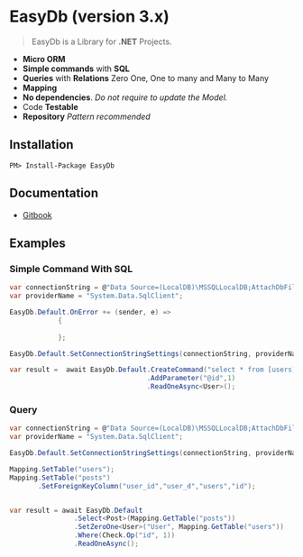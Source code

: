 # EasyDb (version 3.x)

> EasyDb is a Library for **.NET** Projects.

* **Micro ORM**
* **Simple commands** with **SQL**
* **Queries** with **Relations** Zero One, One to many and Many to Many
* **Mapping**
* **No dependencies**. _Do not require to update the Model._
* Code **Testable**
* **Repository** _Pattern recommended_

## Installation

```
PM> Install-Package EasyDb
```

## Documentation

* [Gitbook](https://www.gitbook.com/book/romagny13/easydb/)

## Examples

### Simple Command With SQL

```cs
var connectionString = @"Data Source=(LocalDB)\MSSQLLocalDB;AttachDbFilename=C:\path\to\mydb.mdf;Integrated Security=True;Connect Timeout=30";
var providerName = "System.Data.SqlClient";

EasyDb.Default.OnError += (sender, e) =>
            {
                
            };

EasyDb.Default.SetConnectionStringSettings(connectionString, providerName);

var result =  await EasyDb.Default.CreateCommand("select * from [users] where id=@id")
                                  .AddParameter("@id",1)
                                  .ReadOneAsync<User>();
```

### Query

```cs
var connectionString = @"Data Source=(LocalDB)\MSSQLLocalDB;AttachDbFilename=C:\path\to\mydb.mdf;Integrated Security=True;Connect Timeout=30";
var providerName = "System.Data.SqlClient";

EasyDb.Default.SetConnectionStringSettings(connectionString, providerName);

Mapping.SetTable("users");
Mapping.SetTable("posts")
       .SetForeignKeyColumn("user_id","user_d","users","id");


var result = await EasyDb.Default
                .Select<Post>(Mapping.GetTable("posts"))
                .SetZeroOne<User>("User", Mapping.GetTable("users"))
                .Where(Check.Op("id", 1))
                .ReadOneAsync();

```

